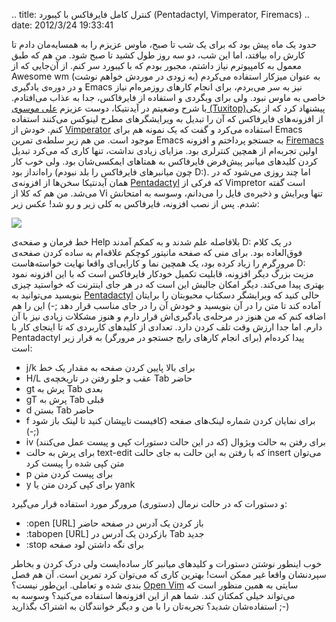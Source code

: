 .. title: کنترل کامل فایرفاکس با کیبورد (Pentadactyl, Vimperator,
Firemacs) .. date: 2012/3/24 19:33:41

حدود یک ماه پیش بود که برای یک شب تا صبح‌، ماوس عزیزم را به همسایه‌مان
دادم تا کارش راه بیافتد‌، اما این شب‌، دو سه روز طول کشید تا صبح شود‌.
من هم که طبق معمول به کامپیوترم نیاز داشتم‌، مجبور بودم که با کیبورد سر
کنم‌. از آن‌جایی که از Awesome wm به عنوان میزکار استفاده می‌کردم (‌به
زودی در موردش خواهم نوشت‌) و در دوره‌ی یادگیری Emacs نیز به سر می‌بردم‌،
برای انجام کار‌های روزمره‌ام نیاز خاصی به ماوس نبود‌. ولی برای وبگردی‌ و
استفاده از فایرفاکس‌، جدا به عذاب می‌افتادم‌. با شرح وضعیتم در
آیدنتیکا‌، دوست عزیزم [علی موسوی
(Tuxitop)](http://identi.ca/tuxitop "tuxitop on identica")پیشنهاد کرد که
از یکی از افزونه‌های فایرفاکس که آن را تبدیل به ویرایشگر‌های مطرح لینوکس
می‌کنند استفاده کنم‌. خودش از
[Vimperator](http://vimperator.org/ "Vimperator official page") استفاده
می‌کرد و گفت که یک نمونه هم برای Emacs موجود است‌. من هم زیر سلطه‌ی
تمرین Emacs به جستجو پرداختم و افزونه
[Firemacs](http://www.mew.org/~kazu/proj/firemacs/en/) اولین تجربه‌ام از
همچین کنترلری بود‌. مزایای زیادی نداشت‌، تنها کاری که می‌کرد تبدیل کردن
کلید‌های میانبر پیش‌فرض فایرفاکس به همتاهای ایمکسی‌شان بود‌. ولی خوب کار
راه‌انداز بود‌ (‌چون میانبر‌های فایرفاکس را بلد نبودم D:). اما چند روزی
می‌شود که در همان آیدنتیکا سخن‌ها از افزونه‌ی
[Pentadactyl](http://dactyl.sourceforge.net/pentadactyl/) که فرکی از
Vimpretor است گفته می‌شد. من هم که کلا از Vi تنها ویرایش و ذخیره‌ی فایل
را می‌دانم‌، وسوسه به امتحانش شدم‌. پس از نصب افزونه‌، فایرفاکس به کلی
زیر و رو شد‌! عکس زیر:

![](http://dl.dropbox.com/u/25017694/Blog-photos/pentadactyl.png)

خط فرمان و صفحه‌ی Help بلافاصله علم شدند و به کمکم آمدند D: در یک کلام
فوق‌العاده بود‌. برای منی که صفحه مانیتور کوچکم علاقه‌ام به ساده کردن
صفحه‌ی مرورگرم را زیاد کرده بود‌، یک همچین نما و کارایی‌ای واقعا نهایت
خواسته‌هاست D: مزیت بزرگ دیگر افزونه‌، قابلیت تکمیل خودکار فایرفاکس است
که با این افزونه نمود بهتری پیدا می‌کند‌. دیگر امکان جالبش این است که در
هر جای اینترنت که خواستید چیزی بنویسید می‌توانید به
[Pentadactyl](http://dactyl.sourceforge.net/pentadactyl/) حالی کنید که
ویرایشگر دسکتاپ محبوبتان را برایتان آماده کند تا متن را در آن بنویسید و
خودش آن را در جای مناسب قرار دهد ;-) این را هم اضافه کنم که من هنوز در
مرحله‌ی یادگیری‌اش قرار دارم و هنوز مشکلات زیادی نیز با آن دارم‌. اما
جدا ارزش وقت تلف کردن دارد. تعدادی از کلید‌های کاربردی که تا اینجای کار
با Pentadactyl پیدا کرده‌ام (‌برای انجام کار‌های رایج جستجو در مرورگر)
به قرار زیر است:

-   j/k برای بالا پایین کردن صفحه به مقدار یک خط
-   H/L عقب و جلو رفتن در تاریخچه‌ی Tab حاضر
-   gt پرش به Tab بعدی
-   gT پرش به Tab قبلی
-   d بستن Tab حاضر
-   f برای نمایان کردن شماره لینک‌های صفحه (کافیست تایپشان کنید تا لینک
    باز شود ;-))
-   iv برای رفتن به حالت ویژوال (‌که در این حالت دستورات کپی و پیست عمل
    می‌کنند)
-   برای پرش به حالت text-edit که با رفتن به این حالت به جای حالت insert
    می‌توان متن کپی شده را پیست کرد
-   p برای پیست کردن متن
-   y برای کپی کردن متن یا yank

و دستورات که در حالت نرمال (دستوری) مرورگر مورد استفاده قرار می‌گیرد:

-   ‎:open [URL]‎ باز کردن یک آدرس در صفحه حاضر
-   ‎:tabopen [URL]‎ بازکردن یک آدرس در Tab جدید
-   ‎:stop برای نگه داشتن لود صفحه

خوب اینطور نوشتن دستورات و کلید‌های میانبر کار ساده‌ایست ولی درک کردن و
بخاطر سپردنشان واقعا غیر ممکن است! بهترین کاری که می‌توان کرد تمرین
است‌. آن هم فصل بندی شده و تعاملی‌. این‌طور نیست؟ [Open
Vim](http://www.openvim.com/tutorial.html "open vim tutotrial") سایتی به
همین منظور است که می‌تواند خیلی کمکتان کند. شما هم از این افزونه‌ها
استفاده می‌کنید؟ وسوسه به استفاده‌شان شدید؟ تجربه‌تان را با من و دیگر
خوانندگان به اشتراک بگذارید ;-)
